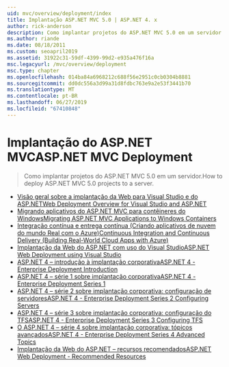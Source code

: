 ```yaml
---
uid: mvc/overview/deployment/index
title: Implantação ASP.NET MVC 5.0 | ASP.NET 4. x
author: rick-anderson
description: Como implantar projetos do ASP.NET MVC 5.0 em um servidor.
ms.author: riande
ms.date: 08/18/2011
ms.custom: seoapril2019
ms.assetid: 31922c31-59df-4399-99d2-e935a476f16a
msc.legacyurl: /mvc/overview/deployment
msc.type: chapter
ms.openlocfilehash: 014ba84a6968212c688f56e2951c0cb0304b8881
ms.sourcegitcommit: dd0dc556a3d99a31d8fdbc763e9a2e53f3441b70
ms.translationtype: MT
ms.contentlocale: pt-BR
ms.lasthandoff: 06/27/2019
ms.locfileid: "67410848"
---
```

# <a name="aspnet-mvc-deployment"></a><span data-ttu-id="c97cc-103">Implantação do ASP.NET MVC</span><span class="sxs-lookup"><span data-stu-id="c97cc-103">ASP.NET MVC Deployment</span></span>

> <span data-ttu-id="c97cc-104">Como implantar projetos do ASP.NET MVC 5.0 em um servidor.</span><span class="sxs-lookup"><span data-stu-id="c97cc-104">How to deploy ASP.NET MVC 5.0 projects to a server.</span></span>

- [<span data-ttu-id="c97cc-105">Visão geral sobre a implantação da Web para Visual Studio e do ASP.NET</span><span class="sxs-lookup"><span data-stu-id="c97cc-105">Web Deployment Overview for Visual Studio and ASP.NET</span></span>](https://msdn.microsoft.com/library/dd394698)
- [<span data-ttu-id="c97cc-106">Migrando aplicativos do ASP.NET MVC para contêineres do Windows</span><span class="sxs-lookup"><span data-stu-id="c97cc-106">Migrating ASP.NET MVC Applications to Windows Containers</span></span>](docker-aspnetmvc.md)
- [<span data-ttu-id="c97cc-107">Integração contínua e entrega contínua (Criando aplicativos de nuvem do mundo Real com o Azure)</span><span class="sxs-lookup"><span data-stu-id="c97cc-107">Continuous Integration and Continuous Delivery (Building Real-World Cloud Apps with Azure)</span></span>](../../../aspnet/overview/developing-apps-with-windows-azure/building-real-world-cloud-apps-with-windows-azure/continuous-integration-and-continuous-delivery.md)
- [<span data-ttu-id="c97cc-108">Implantação da Web do ASP.NET com uso do Visual Studio</span><span class="sxs-lookup"><span data-stu-id="c97cc-108">ASP.NET Web Deployment using Visual Studio</span></span>](../../../web-forms/overview/deployment/visual-studio-web-deployment/index.md)
- [<span data-ttu-id="c97cc-109">ASP.NET 4 – introdução à implantação corporativa</span><span class="sxs-lookup"><span data-stu-id="c97cc-109">ASP.NET 4 - Enterprise Deployment Introduction</span></span>](../../../web-forms/overview/deployment/deploying-web-applications-in-enterprise-scenarios/index.md)
- [<span data-ttu-id="c97cc-110">ASP.NET 4 – série 1 sobre implantação corporativa</span><span class="sxs-lookup"><span data-stu-id="c97cc-110">ASP.NET 4 - Enterprise Deployment Series 1</span></span>](../../../web-forms/overview/deployment/web-deployment-in-the-enterprise/index.md)
- [<span data-ttu-id="c97cc-111">ASP.NET 4 – série 2 sobre implantação corporativa: configuração de servidores</span><span class="sxs-lookup"><span data-stu-id="c97cc-111">ASP.NET 4 - Enterprise Deployment Series 2 Configuring Servers</span></span>](../../../web-forms/overview/deployment/configuring-server-environments-for-web-deployment/index.md)
- [<span data-ttu-id="c97cc-112">ASP.NET 4 – série 3 sobre implantação corporativa: configuração do TFS</span><span class="sxs-lookup"><span data-stu-id="c97cc-112">ASP.NET 4 - Enterprise Deployment Series 3 Configuring TFS</span></span>](../../../web-forms/overview/deployment/configuring-team-foundation-server-for-web-deployment/index.md)
- [<span data-ttu-id="c97cc-113">O ASP.NET 4 – série 4 sobre implantação corporativa: tópicos avançados</span><span class="sxs-lookup"><span data-stu-id="c97cc-113">ASP.NET 4 - Enterprise Deployment Series 4 Advanced Topics</span></span>](../../../web-forms/overview/deployment/advanced-enterprise-web-deployment/index.md)
- [<span data-ttu-id="c97cc-114">Implantação da Web do ASP.NET – recursos recomendados</span><span class="sxs-lookup"><span data-stu-id="c97cc-114">ASP.NET Web Deployment - Recommended Resources</span></span>](../../../whitepapers/aspnet-web-deployment-content-map.md)
